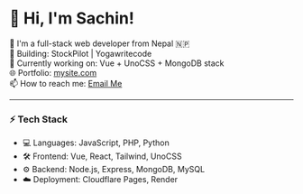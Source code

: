 # 👋 Hi, I'm Sachin!

🚀 I'm a full-stack web developer from Nepal 🇳🇵  
💼 Building: StockPilot | Yogawritecode  
🔭 Currently working on: Vue + UnoCSS + MongoDB stack  
🌐 Portfolio: [mysite.com](https://sachinpandey.com.np)  
📫 How to reach me: [Email Me](sachinpae0@gmail.com)  

---

### ⚡ Tech Stack
- 💻 Languages: JavaScript, PHP, Python
- 🛠️ Frontend: Vue, React, Tailwind, UnoCSS
- ⚙️ Backend: Node.js, Express, MongoDB, MySQL
- ☁️ Deployment: Cloudflare Pages, Render

